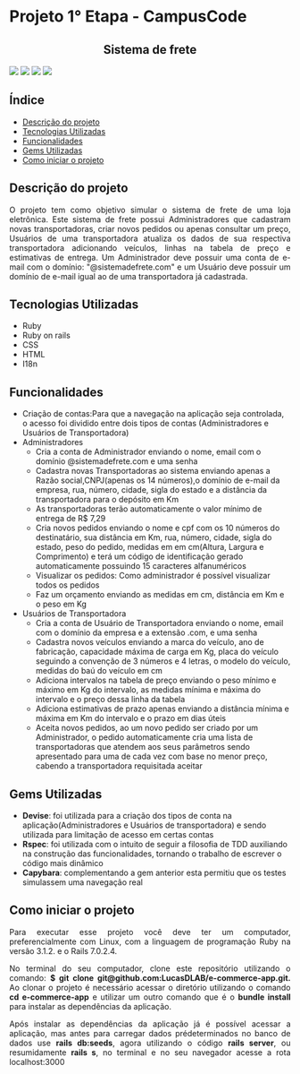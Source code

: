 <h1>Projeto 1° Etapa - CampusCode</h1>

<h2 align="center">Sistema de frete</h2>
<div>
  <img src="https://img.shields.io/badge/code--size-118%2C3%C2%A0MB-black">
  <img src="https://img.shields.io/badge/Status-Em%20desenvolvimento-yellow">
  <img src="https://img.shields.io/badge/ruby-ruby%203.1.2-red">
  <img src="https://img.shields.io/badge/rails-7.0.2.4-red">
</div>
  
<h2> Índice </h2>

* [Descrição do projeto](#Descrição-do-projeto)
* [Tecnologias Utilizadas](#Tecnologias-Utilizadas)
* [Funcionalidades](#Funcionalidades)
* [Gems Utilizadas](#Gems-Utilizadas)
* [Como iniciar o projeto](#Como-iniciar-o-projeto)

 <h2>Descrição do projeto</h2>
<p align="justify">O projeto tem como objetivo simular o sistema de frete de uma loja eletrônica. Este sistema de frete possui Administradores que cadastram novas transportadoras, criar novos pedidos ou apenas consultar um preço, Usuários de uma transportadora atualiza os dados de sua respectiva transportadora adicionando veículos, linhas na tabela de preço e estimativas de entrega. Um Administrador deve possuir uma conta de e-mail com o domínio: "@sistemadefrete.com" e um Usuário deve possuir um domínio de e-mail igual ao de uma transportadora já cadastrada.</p>

 <h2>Tecnologias Utilizadas</h2>

<ul>
<li>Ruby</li>  
<li>Ruby on rails</li>  
<li>CSS</li>
<li>HTML</li>  
<li>I18n</li>
</ul>

<h2>Funcionalidades</h2>
<ul>
  <li>Criação de contas:Para que a navegação na aplicação seja controlada, o acesso foi dividido entre dois tipos de contas (Administradores e Usuários de Transportadora)</li>
  <li>
    Administradores
    <ul>
      <li>Cria a conta de Administrador enviando o nome, email com o domínio @sistemadefrete.com e uma senha</li>
      <li>Cadastra novas Transportadoras ao sistema enviando apenas a Razão social,CNPJ(apenas os 14 números),o domínio de e-mail da empresa, rua, número, cidade, sigla do estado e a distância da transportadora para o depósito em Km</li>
      <li>As transportadoras terão automaticamente o valor mínimo de entrega de R$ 7,29</li>
      <li>Cria novos pedidos enviando o nome e cpf com os 10 números do destinatário, sua distância em Km, rua, número, cidade, sigla do estado, peso do pedido, medidas em em cm(Altura, Largura e Comprimento) e terá um código de identificação gerado automaticamente possuindo 15 caracteres alfanuméricos </li>
      <li>Visualizar os pedidos: Como administrador é possível visualizar todos os pedidos</li>
      <li>Faz um orçamento enviando as medidas em cm, distância em Km e o peso em Kg</li>
     </ul>
  </li>
  <li>Usuários de Transportadora
    <ul>
      <li>Cria a conta de Usuário de Transportadora  enviando o nome, email com o domínio da empresa e a extensão .com, e uma senha</li>
      <li>Cadastra novos veículos enviando a marca do veículo, ano de fabricação, capacidade máxima de carga em Kg, placa do veículo seguindo a convenção de 3 números e 4 letras, o modelo do veículo, medidas do baú do veículo em cm</li>
      <li>Adiciona intervalos na tabela de preço enviando o peso mínimo e máximo em Kg do intervalo, as medidas mínima e máxima do intervalo e o preço dessa linha da tabela</li>
      <li>Adiciona estimativas de prazo apenas enviando a distância mínima e máxima em Km do intervalo e o prazo em dias úteis</li>
      <li>Aceita novos pedidos, ao um novo pedido ser criado por um Administrador, o pedido automaticamente cria uma lista de transportadoras que atendem aos seus parâmetros sendo apresentado para uma de cada vez com base no menor preço, cabendo a transportadora requisitada aceitar</li>
    </ul>
  </li>
</ul>

<h2>Gems Utilizadas</h2>
<ul>
  <li><strong>Devise</strong>: foi utilizada para a criação dos tipos de conta na aplicação(Administradores e Usuários de transportadora) e sendo utilizada para limitação de acesso em certas contas</li> 
  <li><strong>Rspec</strong>: foi utilizada com o intuito de seguir a filosofia de TDD auxiliando na construção das funcionalidades, tornando o trabalho de escrever o código mais dinâmico</li> 
  <li><strong>Capybara</strong>: complementando a gem anterior esta permitiu que os testes simulassem uma navegação real</li>  
</ul>

<h2>Como iniciar o projeto</h2>

<p align="justify">Para executar esse projeto você deve ter um computador, preferencialmente com Linux, com a linguagem de programação Ruby na versão 3.1.2. e o Rails 7.0.2.4.</p>

<p align="justify">No terminal do seu computador, clone este repositório utilizando o comando: <strong>$ git clone git@github.com:LucasDLAB/e-commerce-app.git.</strong> Ao clonar o projeto é necessário acessar o diretório utilizando o comando <strong> cd e-commerce-app</strong> e utilizar um outro comando que é o <strong>bundle install</strong> para instalar as dependências da aplicação.</p>

<p align="justify">Após instalar as dependências da aplicação já é possível acessar a aplicação, mas antes para carregar dados prédeterminados no banco de dados use <strong>rails db:seeds</strong>, agora utilizando o código <strong>rails server</strong>, ou resumidamente <strong>rails s</strong>, no terminal e no seu navegador acesse a rota localhost:3000</p>







